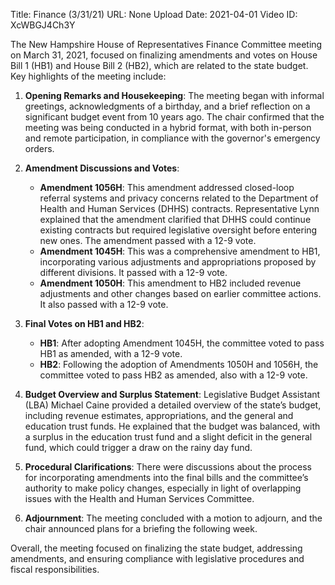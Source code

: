Title: Finance (3/31/21)
URL: None
Upload Date: 2021-04-01
Video ID: XcWBGJ4Ch3Y

The New Hampshire House of Representatives Finance Committee meeting on March 31, 2021, focused on finalizing amendments and votes on House Bill 1 (HB1) and House Bill 2 (HB2), which are related to the state budget. Key highlights of the meeting include:

1. **Opening Remarks and Housekeeping**: The meeting began with informal greetings, acknowledgments of a birthday, and a brief reflection on a significant budget event from 10 years ago. The chair confirmed that the meeting was being conducted in a hybrid format, with both in-person and remote participation, in compliance with the governor's emergency orders.

2. **Amendment Discussions and Votes**:
   - **Amendment 1056H**: This amendment addressed closed-loop referral systems and privacy concerns related to the Department of Health and Human Services (DHHS) contracts. Representative Lynn explained that the amendment clarified that DHHS could continue existing contracts but required legislative oversight before entering new ones. The amendment passed with a 12-9 vote.
   - **Amendment 1045H**: This was a comprehensive amendment to HB1, incorporating various adjustments and appropriations proposed by different divisions. It passed with a 12-9 vote.
   - **Amendment 1050H**: This amendment to HB2 included revenue adjustments and other changes based on earlier committee actions. It also passed with a 12-9 vote.

3. **Final Votes on HB1 and HB2**:
   - **HB1**: After adopting Amendment 1045H, the committee voted to pass HB1 as amended, with a 12-9 vote.
   - **HB2**: Following the adoption of Amendments 1050H and 1056H, the committee voted to pass HB2 as amended, also with a 12-9 vote.

4. **Budget Overview and Surplus Statement**: Legislative Budget Assistant (LBA) Michael Caine provided a detailed overview of the state’s budget, including revenue estimates, appropriations, and the general and education trust funds. He explained that the budget was balanced, with a surplus in the education trust fund and a slight deficit in the general fund, which could trigger a draw on the rainy day fund.

5. **Procedural Clarifications**: There were discussions about the process for incorporating amendments into the final bills and the committee’s authority to make policy changes, especially in light of overlapping issues with the Health and Human Services Committee.

6. **Adjournment**: The meeting concluded with a motion to adjourn, and the chair announced plans for a briefing the following week.

Overall, the meeting focused on finalizing the state budget, addressing amendments, and ensuring compliance with legislative procedures and fiscal responsibilities.